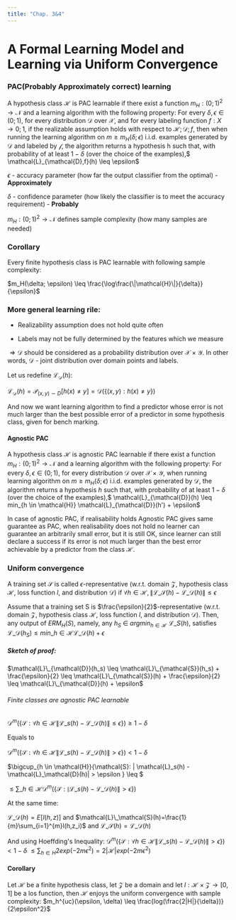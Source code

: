 ```yaml
---
title: "Chap. 3&4"
---
```


# A Formal Learning Model and Learning via Uniform Convergence

### PAC(Probably Approximately correct) learning

A hypothesis class $\mathcal{H}$ is PAC learnable
if there exist a function $m_H : (0; 1)^2 \to \mathcal{N}$ and a learning algorithm with the
following property: For every $\delta, \epsilon \in (0; 1)$, for every distribution $\mathcal{D}$ over $\mathcal{X}$, and
for every labeling function $f : X \to {0; 1}$, if the realizable assumption holds
with respect to $\mathcal{H};\mathcal{D};f$, then when running the learning algorithm on $m \geq 
m_H(\delta; \epsilon)$ i.i.d. examples generated by $\mathcal{D}$ and labeled by $\mathcal{f}$, the algorithm returns
a hypothesis h such that, with probability of at least $1- \delta$ (over the choice of the examples),$ \mathcal{L}_{\mathcal{D},f}(h) \leq \epsilon$

$\epsilon$ - accuracy parameter (how far the output classifier from the optimal) - **Approximately**

$\delta$ - confidence parameter (how likely the classifier is to meet the accuracy requirement) - **Probably**

$m_H : (0; 1)^2 \to \mathcal{N}$ defines sample complexity (how many samples are needed)

### Corollary
Every finite hypothesis class is PAC learnable with following sample complexity:

$m_H(\delta; \epsilon) \leq \frac{\log\frac{\|\mathcal{H}\|}{\delta}}{\epsilon}$


### More general learning rile:

* Realizability assumption does not hold quite often

* Labels may not be fully determined by the features which we measure

$\Rightarrow \mathcal{D}$ should be considered as a probability distribution over $\mathcal{X}\times\mathcal{Y}$.
In other words, $\mathcal{D}$ - joint distribution over domain points and labels.

Let us redefine $\mathcal{L}_{\mathcal{D}}(h)$:

$\mathcal{L}_{\mathcal{D}}(h) = \mathcal{P}_{(x,y)\sim D}[h(x)\neq y] = \mathcal{D}(\{(x,y): h(x) \neq y\})$

And now we want learning algorithm to find a predictor whose error is not much larger than the best possible error of 
a predictor in some hypothesis class, given for bench marking.

#### Agnostic PAC
A hypothesis class $\mathcal{H}$ is agnostic PAC learnable
if there exist a function $m_H : (0; 1)^2 \to \mathcal{N}$ and a learning algorithm with the
following property: For every $\delta, \epsilon \in (0; 1)$, for every distribution $\mathcal{D}$ over $\mathcal{X}\times\mathcal{Y}$, when running learning algorithm on $m \geq 
m_H(\delta; \epsilon)$ i.i.d. examples generated by $\mathcal{D}$, the algorithm returns
a hypothesis $h$ such that, with probability of at least $1- \delta$ (over the choice of the examples),$ \mathcal{L}\_{\mathcal{D}}(h) \leq min_{h \in \mathcal{H}} \mathcal{L}_{\mathcal{D}}(h') + \epsilon$

In case of agnostic PAC, if realisability holds Agnostic PAC gives same guarantee as PAC, when realisability does not hold no learner can guarantee an arbitrarily small error, but it is still OK, since learner can still declare a success if its error
is not much larger than the best error achievable by a predictor from the class $\mathcal{H}$.

### Uniform convergence

A training set $\mathcal{S}$ is called $\epsilon$-representative
(w.r.t. domain $\mathcal{Z}$, hypothesis class $\mathcal{H}$, loss function $l$, and distribution $\mathcal{D}$) if 
$\forall h \in \mathcal{H}, \| \mathcal{L}\_{\mathcal{S}}(h) -  \mathcal{L}\_{\mathcal{D}}(h)\| \leq \epsilon$

Assume that a training set S is $\frac{\epsilon}{2}$-representative (w.r.t. domain $\mathcal{Z}$, hypothesis class $\mathcal{H}$, loss function $l$, and distribution $\mathcal{D}$). Then, any output of
$ERM_H(S)$, namely, any $h_S$ $\in$ $argmin_{h \in \mathcal{H}}$ $\mathcal{L}\_{S}(h)$, satisfies
$\mathcal{L}\_{\mathcal{D}}(h_S) \leq min\_{h \in \mathcal{H}}\mathcal{L}\_{\mathcal{D}}(h) + \epsilon$

##### Sketch of proof:

$\mathcal{L}\_{\mathcal{D}}(h_s) \leq \mathcal{L}\_{\mathcal{S}}(h_s) + \frac{\epsilon}{2} \leq \mathcal{L}\_{\mathcal{S}}(h) + \frac{\epsilon}{2} \leq \mathcal{L}\_{\mathcal{D}}(h) + \epsilon$


###### Finite classes are agnostic PAC learnable

$\mathcal{D}^m(\{\mathcal{S} : \forall h \in \mathcal{H} \| \mathcal{L}\_s(h) - \mathcal{L}\_\mathcal{D}(h)\| \leq \epsilon \}) \geq 1 - \delta$

Equals to

$\mathcal{D}^m(\{\mathcal{S} : \forall h \in \mathcal{H} \| \mathcal{L}\_s(h) - \mathcal{L}\_\mathcal{D}(h)\| > \epsilon \}) < 1 - \delta$

$\bigcup_{h \in \mathcal{H}}\{\mathcal{S}: \| \mathcal{L}\_s(h) - \mathcal{L}\_\mathcal{D}(h)\| > \epsilon \} \leq $

$\leq  \sum\_{h \in \mathcal{H}} \mathcal{D}^m(\{\mathcal{S} :\| \mathcal{L}\_s(h) - \mathcal{L}\_\mathcal{D}(h)\| > \epsilon\})$

At the same time:

$\mathcal{L}\_\mathcal{D}(h) = E[l(h,z)]$ and
$\mathcal{L}\_\mathcal{S}(h)=\frac{1}{m}\sum_{i=1}^{m}l(h,z_i)$ and
$\mathcal{L}\_\mathcal{S}(h) = \mathcal{L}\_\mathcal{D}(h)$

And using Hoeffding's Inequality:
$\mathcal{D}^m(\{\mathcal{S} : \forall h \in \mathcal{H} \| \mathcal{L}\_s(h) - \mathcal{L}\_\mathcal{D}(h)\| > \epsilon \}) < 1 - \delta$
$\leq \sum_{h \in H}2exp(-2m\epsilon^2) = 2|\mathcal{H}|exp(-2m\epsilon^2)$

#### Corollary

Let $\mathcal{H}$ be a finite hypothesis class, let $\mathcal{Z}$ be a domain and let $l: \mathcal{H} \times \mathcal{Z} \to{[0,1]}$ be a los function, then $\mathcal{H}$ enjoys the uniform convergence with sample complexity:
$m_h^{uc}(\epsilon, \delta) \leq \frac{log(\frac{2|H|}{\delta})}{2\epsilon^2}$
